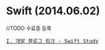 # Swift (2014.06.02)
//TODO 수료증 등록

<pre><a href="https://youngjaelee-dev.tistory.com/category/iOS%20Study/Swift%20Study">I. 개발 블로그 링크 - Swift Study</a></pre>
